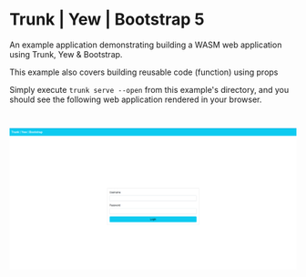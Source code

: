 Trunk | Yew | Bootstrap 5
======================
An example application demonstrating building a WASM web application using Trunk, Yew & Bootstrap.

This example also covers building reusable code (function) using props

Simply execute `trunk serve --open` from this example's directory, and you should see the following web application rendered in your browser.

<img style="margin-top:2em;" src="example-yew-bootstrap.png"/>
